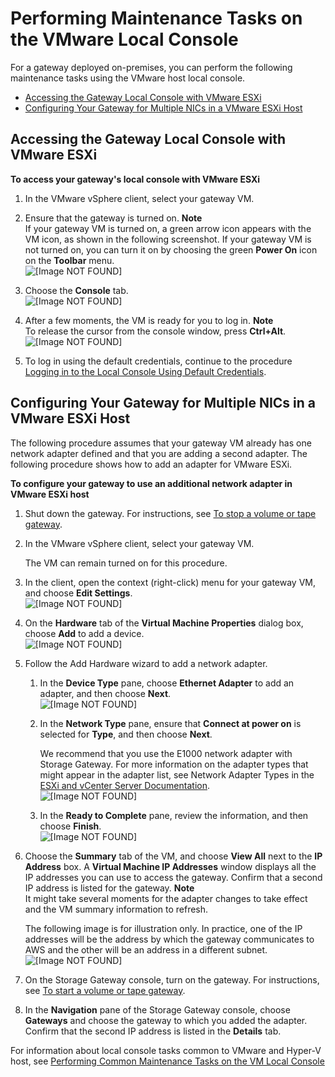 # Performing Maintenance Tasks on the VMware Local Console<a name="manage-on-premises-vmware"></a>

For a gateway deployed on\-premises, you can perform the following maintenance tasks using the VMware host local console\. 


+ [Accessing the Gateway Local Console with VMware ESXi](#MaintenanceConsoleWindowVMware-common)
+ [Configuring Your Gateway for Multiple NICs in a VMware ESXi Host](#MaintenanceMultiNIC-vmaware)

## Accessing the Gateway Local Console with VMware ESXi<a name="MaintenanceConsoleWindowVMware-common"></a>

**To access your gateway's local console with VMware ESXi**

1. In the VMware vSphere client, select your gateway VM\.

1. Ensure that the gateway is turned on\.
**Note**  
If your gateway VM is turned on, a green arrow icon appears with the VM icon, as shown in the following screenshot\. If your gateway VM is not turned on, you can turn it on by choosing the green **Power On** icon on the **Toolbar** menu\.  
![\[Image NOT FOUND\]](http://docs.aws.amazon.com/storagegateway/latest/userguide/images/GatewayMaintenance_65.png)

1. Choose the **Console** tab\.  
![\[Image NOT FOUND\]](http://docs.aws.amazon.com/storagegateway/latest/userguide/images/GatewayMaintenance_70.png)

1. After a few moments, the VM is ready for you to log in\.
**Note**  
To release the cursor from the console window, press **Ctrl\+Alt**\.  
![\[Image NOT FOUND\]](http://docs.aws.amazon.com/storagegateway/latest/userguide/images/GatewayMaintenance_75.png)

1. To log in using the default credentials, continue to the procedure [Logging in to the Local Console Using Default Credentials](manage-on-premises-common.md#LocalConsole-login-common)\.

## Configuring Your Gateway for Multiple NICs in a VMware ESXi Host<a name="MaintenanceMultiNIC-vmaware"></a>

The following procedure assumes that your gateway VM already has one network adapter defined and that you are adding a second adapter\. The following procedure shows how to add an adapter for VMware ESXi\.

**To configure your gateway to use an additional network adapter in VMware ESXi host**

1. Shut down the gateway\. For instructions, see [To stop a volume or tape gateway](MaintenanceShutDown-common.md#PoweringOffGatewayConsole-common)\.

1. In the VMware vSphere client, select your gateway VM\. 

   The VM can remain turned on for this procedure\.

1. In the client, open the context \(right\-click\) menu for your gateway VM, and choose **Edit Settings**\.  
![\[Image NOT FOUND\]](http://docs.aws.amazon.com/storagegateway/latest/userguide/images/GSProvisionStorageforAppliance_11.png)

1. On the **Hardware** tab of the **Virtual Machine Properties** dialog box, choose **Add** to add a device\.   
![\[Image NOT FOUND\]](http://docs.aws.amazon.com/storagegateway/latest/userguide/images/GSProvisionStorageforAppliance_20.png)

1. Follow the Add Hardware wizard to add a network adapter\. 

   1. In the **Device Type** pane, choose **Ethernet Adapter** to add an adapter, and then choose **Next**\.  
![\[Image NOT FOUND\]](http://docs.aws.amazon.com/storagegateway/latest/userguide/images/GatewayProvisionAdapter_10.png)

   1. In the **Network Type** pane, ensure that **Connect at power on** is selected for **Type**, and then choose **Next**\.

      We recommend that you use the E1000 network adapter with Storage Gateway\. For more information on the adapter types that might appear in the adapter list, see Network Adapter Types in the [ESXi and vCenter Server Documentation](http://pubs.vmware.com/vsphere-50/index.jsp?topic=/com.vmware.vsphere.vm_admin.doc_50/GUID-AF9E24A8-2CFA-447B-AC83-35D563119667.html&resultof=%22VMXNET%22%20%22vmxnet%22)\.  
![\[Image NOT FOUND\]](http://docs.aws.amazon.com/storagegateway/latest/userguide/images/GatewayProvisionAdapter_15.png)

   1. In the **Ready to Complete** pane, review the information, and then choose **Finish**\.  
![\[Image NOT FOUND\]](http://docs.aws.amazon.com/storagegateway/latest/userguide/images/GatewayProvisionAdapter_20.png)

1. Choose the **Summary** tab of the VM, and choose **View All** next to the **IP Address** box\. A **Virtual Machine IP Addresses** window displays all the IP addresses you can use to access the gateway\. Confirm that a second IP address is listed for the gateway\.
**Note**  
It might take several moments for the adapter changes to take effect and the VM summary information to refresh\.

   The following image is for illustration only\. In practice, one of the IP addresses will be the address by which the gateway communicates to AWS and the other will be an address in a different subnet\.   
![\[Image NOT FOUND\]](http://docs.aws.amazon.com/storagegateway/latest/userguide/images/GatewayProvisionAdapter_25.png)

1. On the Storage Gateway console, turn on the gateway\. For instructions, see [To start a volume or tape gateway](MaintenanceShutDown-common.md#PoweringOnGatewayConsole-common)\.

1. In the **Navigation** pane of the Storage Gateway console, choose **Gateways** and choose the gateway to which you added the adapter\. Confirm that the second IP address is listed in the **Details** tab\.

For information about local console tasks common to VMware and Hyper\-V host, see [Performing Common Maintenance Tasks on the VM Local Console](manage-on-premises-common.md)